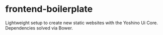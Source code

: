 # frontend-boilerplate
Lightweight setup to create new static websites with the Yoshino Ui Core. Dependencies solved via Bower.
